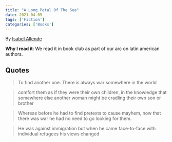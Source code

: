 ```yaml
---
title: "A Long Petal Of The Sea"
date: 2021-04-05
tags: ['Fiction']
categories: ['Books']
---
```


By [Isabel Allende](https://www.isabelallende.com/)
  

**Why I read it**: We read it in book club as part of our arc on latin american authors. 



## Quotes

> To find another one. There is always war somewhere in the world

<!-- -->

> comfort them as if they were their own children, in the knowledge that somewhere else another woman might be cradling their own son or brother

<!-- -->

> Whereas before he had to find pretexts to cause mayhem, now that there was war he had no need to go looking for them. 


<!-- -->

> He was against immigration but when he came face-to-face with individual refugees his views changed 